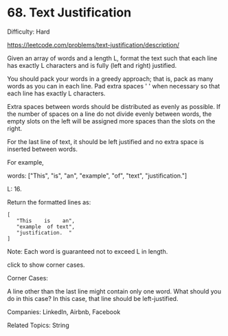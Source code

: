 # 68. Text Justification

Difficulty: Hard

https://leetcode.com/problems/text-justification/description/

Given an array of words and a length L, format the text such that each line has exactly L characters and is fully (left and right) justified.

You should pack your words in a greedy approach; that is, pack as many words as you can in each line. Pad extra spaces ' ' when necessary so that each line has exactly L characters.

Extra spaces between words should be distributed as evenly as possible. If the number of spaces on a line do not divide evenly between words, the empty slots on the left will be assigned more spaces than the slots on the right.

For the last line of text, it should be left justified and no extra space is inserted between words.

For example,

words: ["This", "is", "an", "example", "of", "text", "justification."]

L: 16.

Return the formatted lines as:
```
[
   "This    is    an",
   "example  of text",
   "justification.  "
]
```
Note: Each word is guaranteed not to exceed L in length.

click to show corner cases.

Corner Cases:

A line other than the last line might contain only one word. What should you do in this case?
In this case, that line should be left-justified.

Companies: LinkedIn, Airbnb, Facebook

Related Topics: String
